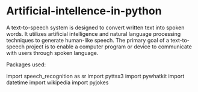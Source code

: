 # Artificial-intellence-in-python

A text-to-speech system is designed to convert written text into spoken words. It utilizes artificial intelligence and natural language processing techniques to generate human-like speech. The primary goal of a text-to-speech project is to enable a computer program or device to communicate with users through spoken language.

Packages used:

import speech_recognition as sr
import pyttsx3
import pywhatkit
import datetime
import wikipedia
import pyjokes
